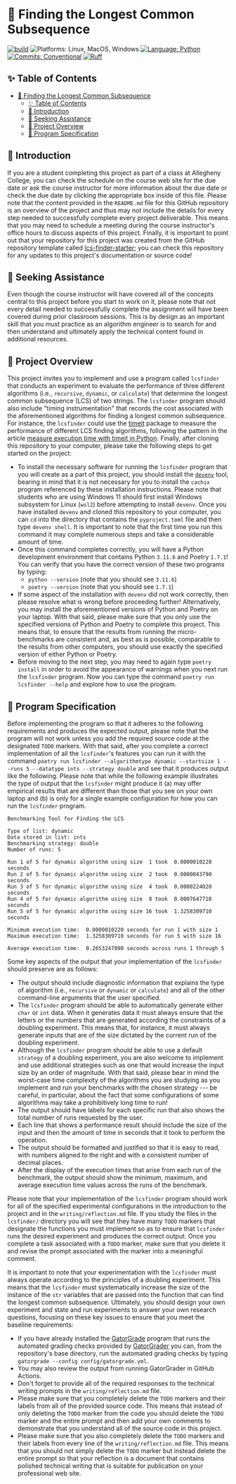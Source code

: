 # 🔬 Finding the Longest Common Subsequence

[![build](../../actions/workflows/build.yml/badge.svg)](../../actions/)
![Platforms: Linux, MacOS, Windows](https://img.shields.io/badge/Platform-Linux%20%7C%20MacOS%20%7C%20Windows-blue.svg)
[![Language: Python](https://img.shields.io/badge/Language-Python-blue.svg)](https://www.python.org/)
[![Commits: Conventional](https://img.shields.io/badge/Commits-Conventional-blue.svg)](https://www.conventionalcommits.org/en/v1.0.0/)
[![Ruff](https://img.shields.io/endpoint?url=https://raw.githubusercontent.com/astral-sh/ruff/main/assets/badge/v2.json)](https://github.com/astral-sh/ruff)

## ✨ Table of Contents

<!---toc start-->

* [🔬 Finding the Longest Common Subsequence](#-finding-the-longest-common-subsequence)
  * [✨ Table of Contents](#-table-of-contents)
  * [🏁 Introduction](#-introduction)
  * [🤝 Seeking Assistance](#-seeking-assistance)
  * [🛫 Project Overview](#-project-overview)
  * [🎉 Program Specification](#-program-specification)

<!---toc end-->

## 🏁 Introduction

If you are a student completing this project as part of a class at Allegheny
College, you can check the schedule on the course web site for the due date or
ask the course instructor for more information about the due date or check the
due date by clicking the appropriate box inside of this file. Please note that
the content provided in the `README.md` file for this GitHub repository is an
overview of the project and thus may not include the details for every step
needed to successfully complete every project deliverable. This means that you
may need to schedule a meeting during the course instructor's office hours to
discuss aspects of this project. Finally, it is important to point out that
your repository for this project was created from the GitHub repository
template called
[lcs-finder-starter](https://github.com/Algorithmology/lcs-finder-starter);
you can check this repository for any updates to this project's documentation
or source code!

## 🤝 Seeking Assistance

Even though the course instructor will have covered all of the concepts central
to this project before you start to work on it, please note that not every
detail needed to successfully complete the assignment will have been covered
during prior classroom sessions. This is by design as an important skill that
you must practice as an algorithm engineer is to search for and then understand
and ultimately apply the technical content found in additional resources.

## 🛫 Project Overview

This project invites you to implement and use a program called `lcsfinder` that
conducts an experiment to evaluate the performance of three different algorithms
(i.e., `recursive`, `dynamic`, or `calculate`) that determine the longest common
subsequence (LCS) of two strings. The `lcsfinder` program should also include
"timing instrumentation" that records the cost associated with the
aforementioned algorithms for finding a longest common subsequence. For
instance, the `lcsfinder` could use the
[timeit](https://docs.python.org/3/library/timeit.html) package to measure the
performance of different LCS finding algorithms, following the pattern in the
article [measure execution time with timeit in
Python](https://note.nkmk.me/en/python-timeit-measure/). Finally, after cloning
this repository to your computer, please take the following steps to get started
on the project:

- To install the necessary software for running the `lcsfinder` program that
you will create as a part of this project, you should install the
[`devenv`](https://devenv.sh/getting-started/) tool, bearing in mind that it is
not necessary for you to install the `cachix` program referenced by these
installation instructions. Please note that students who are using Windows 11
should first install Windows subsystem for Linux (`wsl2`) before attempting to
install `devenv`. Once you have installed `devenv` and cloned this repository to
your computer, you can `cd` into the directory that contains the
`pyproject.toml` file and then type `devenv shell`. It is important to note that
the first time you run this command it may complete numerous steps and take a
considerable amount of time.
- Once this command completes correctly, you will have a Python development
environment that contains Python `3.11.6` and Poetry `1.7.1`! You can verify
that you have the correct version of these two programs by typing:
  - `python --version` (note that you should see `3.11.6`)
  - `poetry --version` (note that you should see `1.7.1`)
- If some aspect of the installation with `devenv` did not work correctly, then
please resolve what is wrong before proceeding further! Alternatively, you may
install the aforementioned versions of Python and Poetry on your laptop. With
that said, please make sure that you only use the specified versions of Python
and Poetry to complete this project. This means that, to ensure that the results
from running the micro-benchmarks are consistent and, as best as is possible,
comparable to the results from other computers, you should use exactly the
specified version of either Python or Poetry.
- Before moving to the next step, you may need to again type `poetry install` in
order to avoid the appearance of warnings when you next run the `lcsfinder`
program. Now you can type the command `poetry run lcsfinder --help` and
explore how to use the program.

## 🎉 Program Specification

Before implementing the program so that it adheres to the following
requirements and produces the expected output, please note that the program
will not work unless you add the required source code at the designated `TODO`
markers. With that said, after you complete a correct implementation of all the
`lcsfinder`'s features you can run it with the command `poetry run lcsfinder
--algorithmtype dynamic --startsize 1 --runs 5 --datatype ints --strategy
double` and see that it produces output like the following. Please note that
while the following example illustrates the type of output that the `lcsfinder`
might produce it (a) may offer empirical results that are different than those
that you see on your own laptop and (b) is only for a single example
configuration for how you can run the `lcsfinder` program.

```text
Benchmarking Tool for Finding the LCS

Type of list: dynamic
Data stored in list: ints
Benchmarking strategy: double
Number of runs: 5

Run 1 of 5 for dynamic algorithm using size  1 took  0.0000010220 seconds
Run 2 of 5 for dynamic algorithm using size  2 took  0.0000043790 seconds
Run 3 of 5 for dynamic algorithm using size  4 took  0.0000224020 seconds
Run 4 of 5 for dynamic algorithm using size  8 took  0.0007647710 seconds
Run 5 of 5 for dynamic algorithm using size 16 took  1.3258309710 seconds

Minimum execution time:  0.0000010220 seconds for run 1 with size 1
Maximum execution time:  1.3258309710 seconds for run 5 with size 16

Average execution time:  0.2653247090 seconds across runs 1 through 5
```

Some key aspects of the output that your implementation of the `lcsfinder`
should preserve are as follows:

- The output should include diagnostic information that explains the type of
algorithm (i.e., `recursive` or `dynamic` or `calculate`) and all of the other
command-line arguments that the user specified.
- The `lcsfinder` program should be able to automatically generate either `char`
or `int` data. When it generates data it must always ensure that the letters or
the numbers that are generated according the constraints of a doubling
experiment. This means that, for instance, it must always generate inputs that
are of the size dictated by the current run of the doubling experiment.
- Although the `lcsfinder` program should be able to use a default `strategy` of
a doubling experiment, you are also welcome to implement and use additional
strategies such as one that would increase the input size by an order of
magnitude. With that said, please bear in mind the worst-case time complexity of
the algorithms you are studying as you implement and run your benchmarks with
the chosen strategy --- be careful, in particular, about the fact that some
configurations of some algorithms may take a prohibitively long time to run!
- The output should have labels for each specific run that also shows the total
number of runs requested by the user.
- Each line that shows a performance result should include the size of the input
and then the amount of time in seconds that it took to perform the operation.
- The output should be formatted and justified so that it is easy to read, with
numbers aligned to the right and with a consistent number of decimal places.
- After the display of the execution times that arise from each run of the
benchmark, the output should show the minimum, maximum, and average execution
time values across the runs of the benchmark.

Please note that your implementation of the `lcsfinder` program should work for
all of the specified experimental configurations in the introduction to the
project and in the `writing/reflection.md` file. If you study the files in the
`lcsfinder/` directory you will see that they have many `TODO` markers that
designate the functions you must implement so as to ensure that `lcsfinder`
runs the desired experiment and produces the correct output. Once you complete a
task associated with a `TODO` marker, make sure that you delete it and revise
the prompt associated with the marker into a meaningful comment.

It is important to note that your experimentation with the `lcsfinder` must
always operate according to the principles of a doubling experiment. This means
that the `lcsfinder` must systematically increase the size of the instance of
the `str` variables that are passed into the function that can find the longest
common subsequence. Ultimately, you should design your own experiment and state
and run experiments to answer your own research questions, focusing on these
key issues to ensure that you meet the baseline requirements:

- If you have already installed the
[GatorGrade](https://github.com/GatorEducator/gatorgrade) program that runs the
automated grading checks provided by
[GatorGrader](https://github.com/GatorEducator/gatorgrader) you can, from the
repository's base directory, run the automated grading checks by typing
`gatorgrade --config config/gatorgrade.yml`.
- You may also review the output from running GatorGrader in GitHub Actions.
- Don't forget to provide all of the required responses to the technical writing
prompts in the `writing/reflection.md` file.
- Please make sure that you completely delete the `TODO` markers and their
labels from all of the provided source code. This means that instead of only
deleting the `TODO` marker from the code you should delete the `TODO` marker and
the entire prompt and then add your own comments to demonstrate that you
understand all of the source code in this project.
- Please make sure that you also completely delete the `TODO` markers and their
labels from every line of the `writing/reflection.md` file. This means that you
should not simply delete the `TODO` marker but instead delete the entire prompt
so that your reflection is a document that contains polished technical writing
that is suitable for publication on your professional web site.
